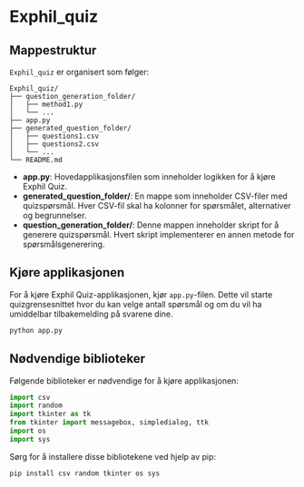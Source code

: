 # Exphil_quiz
## Mappestruktur

`Exphil_quiz` er organisert som følger:

```
Exphil_quiz/
├── question_generation_folder/
│   ├── method1.py
│   └── ...
├── app.py
├── generated_question_folder/
│   ├── questions1.csv
│   ├── questions2.csv
│   └── ...
└── README.md
```

- **app.py**: Hovedapplikasjonsfilen som inneholder logikken for å kjøre Exphil Quiz.
- **generated_question_folder/**: En mappe som inneholder CSV-filer med quizspørsmål. Hver CSV-fil skal ha kolonner for spørsmålet, alternativer og begrunnelser.
- **question_generation_folder/**: Denne mappen inneholder skript for å generere quizspørsmål. Hvert skript implementerer en annen metode for spørsmålsgenerering.

## Kjøre applikasjonen

For å kjøre Exphil Quiz-applikasjonen, kjør `app.py`-filen. Dette vil starte quizgrensesnittet hvor du kan velge antall spørsmål og om du vil ha umiddelbar tilbakemelding på svarene dine.

```bash
python app.py
```

## Nødvendige biblioteker

Følgende biblioteker er nødvendige for å kjøre applikasjonen:

```python
import csv
import random
import tkinter as tk
from tkinter import messagebox, simpledialog, ttk
import os
import sys
```

Sørg for å installere disse bibliotekene ved hjelp av pip:

```bash
pip install csv random tkinter os sys
```
